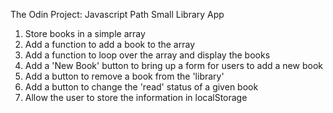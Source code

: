 The Odin Project: Javascript Path
Small Library App

1. Store books in a simple array
2. Add a function to add a book to the array
3. Add a function to loop over the array and display the books
4. Add a 'New Book' button to bring up a form for users to add a new book
5. Add a button to remove a book from the 'library'
6. Add a button to change the 'read' status of a given book
7. Allow the user to store the information in localStorage
